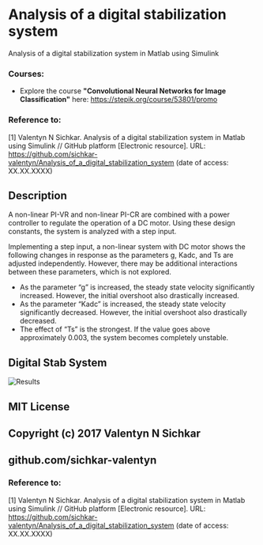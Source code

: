 # Analysis of a digital stabilization system
Analysis of a digital stabilization system in Matlab using Simulink

### Courses:
* Explore the course **"Convolutional Neural Networks for Image Classification"** here: https://stepik.org/course/53801/promo

### Reference to:
[1] Valentyn N Sichkar. Analysis of a digital stabilization system in Matlab using Simulink // GitHub platform [Electronic resource]. URL: https://github.com/sichkar-valentyn/Analysis_of_a_digital_stabilization_system (date of access: XX.XX.XXXX)

## Description
A non-linear PI-VR and non-linear PI-CR are combined with a power controller to regulate the operation of a DC motor. Using these design constants, the system is analyzed with a step input.

<p>Implementing a step input, a non-linear system with DC motor shows the following changes in response as the parameters g, Kadc, and Ts are adjusted independently. However, there may be additional interactions between these parameters, which is not explored.</p>
<ul>
<li>As the parameter “g” is increased, the steady state velocity significantly increased. However, the initial overshoot also drastically increased.</li>
<li>As the parameter “Kadc” is increased, the steady state velocity significantly decreased. However, the initial overshoot also drastically decreased.</li>
<li>The effect of “Ts” is the strongest. If the value goes above approximately 0.003, the system becomes completely unstable.</li>
</ul>

## Digital Stab System
![Results](images/DigitalStabSystem.png)

## MIT License
## Copyright (c) 2017 Valentyn N Sichkar
## github.com/sichkar-valentyn
### Reference to:
[1] Valentyn N Sichkar. Analysis of a digital stabilization system in Matlab using Simulink // GitHub platform [Electronic resource]. URL: https://github.com/sichkar-valentyn/Analysis_of_a_digital_stabilization_system (date of access: XX.XX.XXXX)

